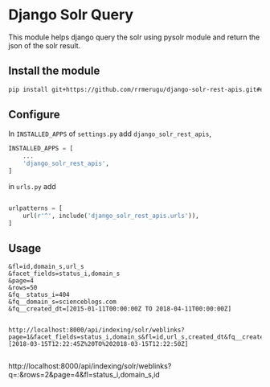# Django Solr Query

This module helps django query the solr using pysolr module and return
the json of the solr result.


## Install the module

```bash
pip install git+https://github.com/rrmerugu/django-solr-rest-apis.git#egg=django_solr_rest_apis

```

## Configure

In `INSTALLED_APPS` of `settings.py` add `django_solr_rest_apis`,

```python
INSTALLED_APPS = [
    ...
    'django_solr_rest_apis',
]

```

in `urls.py` add

```python

urlpatterns = [
    url(r'^', include('django_solr_rest_apis.urls')),
]

```

## Usage


```
&fl=id,domain_s,url_s
&facet_fields=status_i,domain_s
&page=4
&rows=50
&fq__status_i=404
&fq__domain_s=scienceblogs.com
&fq__created_dt=[2015-01-11T00:00:00Z TO 2018-04-11T00:00:00Z]


http://localhost:8000/api/indexing/solr/weblinks?page=1&facet_fields=status_i,domain_s&fl=id,url_s,created_dt&fq__created_dt=[2018-03-15T12:22:45Z%20TO%202018-03-15T12:22:50Z]


```

http://localhost:8000/api/indexing/solr/weblinks?q=*:*&rows=2&page=4&fl=status_i,domain_s,id